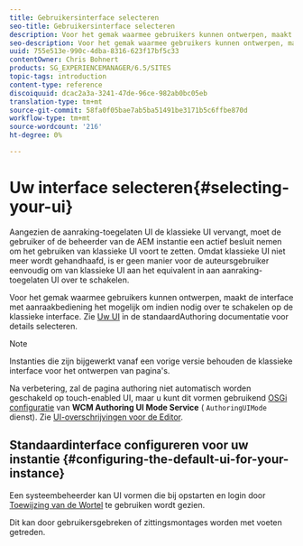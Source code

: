 ```yaml
---
title: Gebruikersinterface selecteren
seo-title: Gebruikersinterface selecteren
description: Voor het gemak waarmee gebruikers kunnen ontwerpen, maakt de interface met aanraakbediening het mogelijk om indien nodig over te schakelen op de klassieke interface.
seo-description: Voor het gemak waarmee gebruikers kunnen ontwerpen, maakt de interface met aanraakbediening het mogelijk om indien nodig over te schakelen op de klassieke interface.
uuid: 755e513e-990c-4dba-8316-623f17bf5c33
contentOwner: Chris Bohnert
products: SG_EXPERIENCEMANAGER/6.5/SITES
topic-tags: introduction
content-type: reference
discoiquuid: dcac2a3a-3241-47de-96ce-982ab0bc05eb
translation-type: tm+mt
source-git-commit: 58fa0f05bae7ab5ba51491be3171b5c6ffbe870d
workflow-type: tm+mt
source-wordcount: '216'
ht-degree: 0%

---
```



# Uw interface selecteren{#selecting-your-ui}

Aangezien de aanraking-toegelaten UI de klassieke UI vervangt, moet de gebruiker of de beheerder van de AEM instantie een actief besluit nemen om het gebruiken van klassieke UI voort te zetten. Omdat klassieke UI niet meer wordt gehandhaafd, is er geen manier voor de auteursgebruiker eenvoudig om van klassieke UI aan het equivalent in aan aanraking-toegelaten UI over te schakelen.

Voor het gemak waarmee gebruikers kunnen ontwerpen, maakt de interface met aanraakbediening het mogelijk om indien nodig over te schakelen op de klassieke interface. Zie [Uw UI](/help/sites-authoring/select-ui.md) in de standaardAuthoring documentatie voor details selecteren.

>[!NOTE]
>
>Instanties die zijn bijgewerkt vanaf een vorige versie behouden de klassieke interface voor het ontwerpen van pagina&#39;s.
>
>Na verbetering, zal de pagina authoring niet automatisch worden geschakeld op touch-enabled UI, maar u kunt dit vormen gebruikend [OSGi configuratie](/help/sites-deploying/configuring-osgi.md) van **WCM Authoring UI Mode Service** ( `AuthoringUIMode` dienst). Zie [UI-overschrijvingen voor de Editor](#uioverridesfortheeditor).

## Standaardinterface configureren voor uw instantie {#configuring-the-default-ui-for-your-instance}

Een systeembeheerder kan UI vormen die bij opstarten en login door [Toewijzing van de Wortel](/help/sites-deploying/osgi-configuration-settings.md#daycqrootmapping) te gebruiken wordt gezien.

Dit kan door gebruikersgebreken of zittingsmontages worden met voeten getreden.
